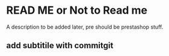 # READ ME or Not to Read me
A description to be added later, pre should be prestashop stuff.
## add subtitile with commitgit 
